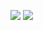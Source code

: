 ![](https://github-readme-stats.vercel.app/api?username=ManuelR-T&count_private=true&hide=stars,prs&show_icons=true&theme=github_dark)
![](https://github-readme-stats.vercel.app/api/top-langs/?username=ManuelR-T&theme=github_dark)
